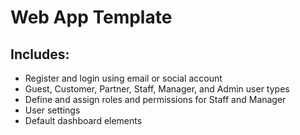 # Web App Template

## Includes:

* Register and login using email or social account
* Guest, Customer, Partner, Staff, Manager, and Admin user types
* Define and assign roles and permissions for Staff and Manager
* User settings
* Default dashboard elements 
